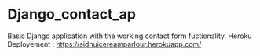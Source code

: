 # Django_contact_ap
Basic Django application with the working contact form fuctionality.
Heroku Deployement : https://sidhuicereamparlour.herokuapp.com/
